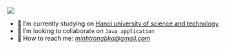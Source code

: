 ![](https://image.pngaaa.com/536/1431536-middle.png) 

- 🔭 I’m currently studying on [Hanoi university of science and technology](https://www.hust.edu.vn/)
- 👯 I’m looking to collaborate on `Java application`
- 💬 How to reach me: *minhtrongbka@gmail.com*
